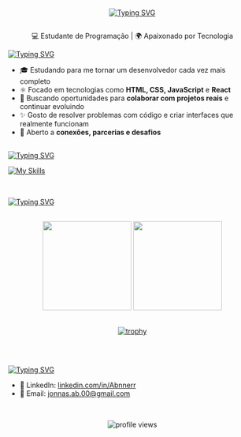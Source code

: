 <br>
<div align="center">
 
 [![Typing SVG](https://readme-typing-svg.demolab.com?font=Fira+Code&weight=900&size=28&letterSpacing=&pause=5000&color=F7F7F7&vCenter=true&width=343&height=30&lines=%F0%9F%91%8B+Ol%C3%A1%2C+eu+sou+Jonas)](https://git.io/typing-svg)
  
</div>

##
<p align="center">
  💻 Estudante de Programação | 🌍 Apaixonado por Tecnologia
 

 [![Typing SVG](https://readme-typing-svg.demolab.com?font=Fira+Code&weight=900&letterSpacing=&pause=5000&color=F7F7F7&vCenter=true&width=345&height=30&lines=%F0%9F%91%A8%E2%80%8D%F0%9F%92%BB+Sobre+Mim)](https://git.io/typing-svg)

- 🎓 Estudando para me tornar um desenvolvedor cada vez mais completo
- ⚛️ Focado em tecnologias como **HTML, CSS, JavaScript** e **React**
- 🎯 Buscando oportunidades para **colaborar com projetos reais** e continuar evoluindo
- ✨ Gosto de resolver problemas com código e criar interfaces que realmente funcionam
- 🤝 Aberto a **conexões, parcerias e desafios**

</p>

##
[![Typing SVG](https://readme-typing-svg.demolab.com?font=Fira+Code&weight=900&letterSpacing=&pause=5000&color=F7F7F7&vCenter=true&width=345&height=30&lines=%F0%9F%8E%93+Tecnologias+e+Ferramentas)](https://git.io/typing-svg)

[![My Skills](https://skillicons.dev/icons?i=html,css,javascript,python,tailwind,react,vite,mysql,nodejs)](https://skillicons.dev)<br><br>

##

[![Typing SVG](https://readme-typing-svg.demolab.com?font=Fira+Code&weight=900&letterSpacing=&pause=5000&color=F7F7F7&vCenter=true&width=345&height=30&lines=%F0%9F%93%8A+GitHub+Stats)](https://git.io/typing-svg)

<br>
<div align="center">
  <img height="180em" src="https://github-readme-stats.vercel.app/api?username=Abnnerr&show_icons=true&theme=tokyonight"/>
  <img height="180em" src="https://github-readme-stats.vercel.app/api/top-langs/?username=Abnnerr&layout=compact&langs_count=7&theme=tokyonight"/>
 <br><br>
 
 [![trophy](https://github-profile-trophy.vercel.app/?username=Abnnerr&theme=tokyonight)](https://github.com/ryo-ma/github-profile-trophy)
</div>
<br>

##

[![Typing SVG](https://readme-typing-svg.demolab.com?font=Fira+Code&weight=900&letterSpacing=&pause=5000&color=F7F7F7&vCenter=true&width=345&height=30&lines=%F0%9F%93%AB+Contato)](https://git.io/typing-svg)

- 💼 LinkedIn: [linkedin.com/in/Abnnerr](https://www.linkedin.com/in/abner-vieira-b34710365/)
- 📧 Email: [jonnas.ab.00@gmail.com](jonnas.ab.00@gmail.com)
  <br><br>
##
<p align="center">
  <img src="https://komarev.com/ghpvc/?username=Abnnerr&style=for-the-badge&color=red" alt="profile views" />
</p>


